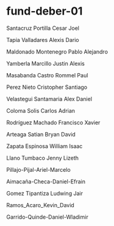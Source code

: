 # fund-deber-01
Santacruz Portilla Cesar Joel

Tapia Valladares Alexis Dario

Maldonado Montenegro Pablo Alejandro

Yamberla Marcillo Justin Alexis

Masabanda Castro Rommel Paul

Perez Nieto Cristopher Santiago

Velastegui Santamaria Alex Daniel

Coloma Solis Carlos Adrian

Rodríguez Machado Francisco Xavier 

Arteaga Satian Bryan David 

Zapata Espinosa William Isaac

Llano Tumbaco Jenny Lizeth 

Pillajo-Pijal-Ariel-Marcelo

Aimacaña-Checa-Daniel-Efrain

Gomez Tipantiza Ludwing Jair


Ramos_Acaro_Kevin_David


Garrido-Quinde-Daniel-Wladimir

